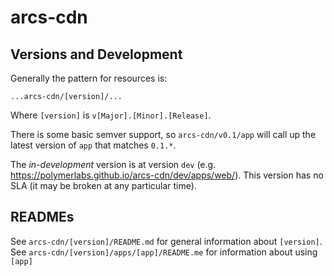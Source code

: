 # arcs-cdn

## Versions and Development

Generally the pattern for resources is:

`...arcs-cdn/[version]/...`

Where `[version]` is `v[Major].[Minor].[Release]`.

There is some basic semver support, so `arcs-cdn/v0.1/app` will call up the latest version of `app` that matches `0.1.*`.

The _in-development_ version is at version `dev` (e.g. https://polymerlabs.github.io/arcs-cdn/dev/apps/web/). This version has no SLA (it may be broken at any particular time).

## READMEs

See `arcs-cdn/[version]/README.md` for general information about `[version]`.
See `arcs-cdn/[version]/apps/[app]/README.me` for information about using `[app]`

